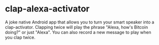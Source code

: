 # clap-alexa-activator
A joke native Android app that allows you to turn your smart speaker into a clap-activator. 
Clapping twice will play the phrase "Alexa, how's Bitcoin doing?" or just "Alexa". You can also record a new message to play when you clap twice.
